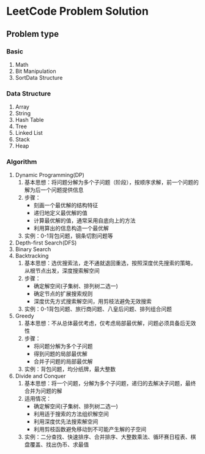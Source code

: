 # LeetCode Problem Solution

## Problem type

### Basic

1. Math
1. Bit Manipulation
1. SortData Structure

### Data Structure

1. Array
2. String
3. Hash Table
4. Tree
5. Linked List
6. Stack
7. Heap

### Algorithm

1. Dynamic Programming(DP)
    1. 基本思想：将问题分解为多个子问题（阶段），按顺序求解，前一个问题的解为后一个问题提供信息
    1. 步骤：
        * 刻画一个最优解的结构特征
        * 递归地定义最优解的值
        * 计算最优解的值，通常采用自底向上的方法
        * 利用算出的信息构造一个最优解
    1. 实例：0-1背包问题，钢条切割问题等
1. Depth-first Search(DFS)
1. Binary Search
1. Backtracking
    1. 基本思想：选优搜索法，走不通就退回重选，按照深度优先搜索的策略，从根节点出发，深度搜索解空间
    1. 步骤：
        * 确定解空间(子集树、排列树二选一)
        * 确定节点的扩展搜索规则
        * 深度优先方式搜索解空间，用剪枝法避免无效搜索
    1. 实例：0-1背包问题、旅行商问题、八皇后问题、排列组合问题
1. Greedy
    1. 基本思想：不从总体最优考虑，仅考虑局部最优解，问题必须具备后无效性
    1. 步骤：
        * 将问题分解为多个子问题
        * 得到问题的局部最优解
        * 合并子问题的局部最优解
    1. 实例：背包问题，均分纸牌，最大整数
1. Divide and Conquer
    1. 基本思想：将一个问题，分解为多个子问题，递归的去解决子问题，最终合并为问题的解
    1. 适用情况：
        * 确定解空间(子集树、排列树二选一)
        * 利用适于搜索的方法组织解空间
        * 利用深度优先法搜索解空间
        * 利用剪枝函数避免移动到不可能产生解的子空间
    1. 实例：二分查找、快速排序、合并排序、大整数乘法、循环赛日程表、棋盘覆盖、找出伪币、求最值